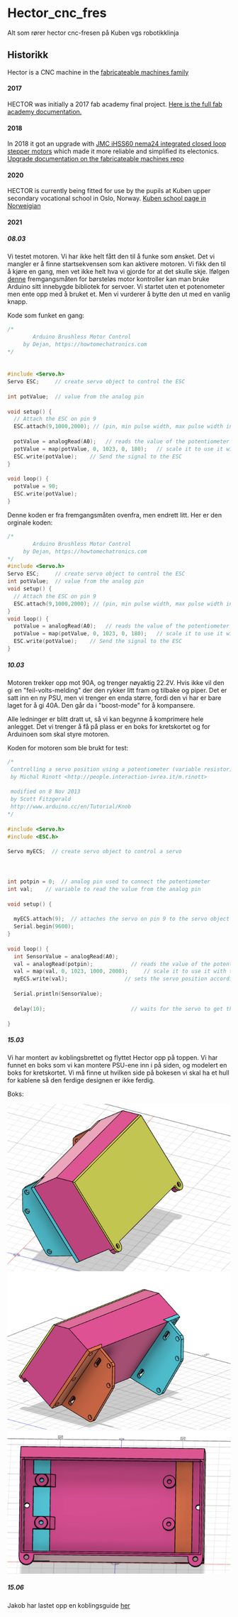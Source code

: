 # Hector_cnc_fres
Alt som rører hector cnc-fresen på Kuben vgs robotikklinja

## Historikk

Hector is a CNC machine in the [fabricateable machines family](https://github.com/fellesverkstedet/fabricatable-machines/wiki)

#### 2017
HECTOR was initially a 2017 fab academy final project. [Here is the full fab academy documentation.](http://archive.fabacademy.org/archives/2017/fablabverket/students/100/web/projects/diy_cnc/index.html)
#### 2018
In 2018 it got an upgrade with [JMC iHSS60 nema24 integrated closed loop stepper motors](https://www.aliexpress.com/item/NEMA24-3Nm-425oz-in-Integrated-Closed-Loop-Stepper-motor-with-driver-36VDC-JMC-iHSS60-36-30/32822797339.html) which made it more reliable and simplified its electonics.
[Upgrade documentation on the fabricateable machines repo](https://github.com/fellesverkstedet/fabricatable-machines/blob/master/hector-medium-format-cnc/README.md)

#### 2020
HECTOR is currently being fitted for use by the pupils at Kuben upper secondary vocational school in Oslo, Norway. [Kuben school page in Norweigian](https://kuben.vgs.no/) 

#### 2021

##### 08.03
Vi testet motoren. Vi har ikke helt fått den til å funke som ønsket.
Det vi mangler er å finne startsekvensen som kan aktivere motoren. Vi fikk den til å kjøre en gang, men vet ikke helt hva vi gjorde for at det skulle skje. Ifølgen [denne](https://howtomechatronics.com/tutorials/arduino/arduino-brushless-motor-control-tutorial-esc-bldc/) fremgangsmåten for børsteløs motor kontroller kan man bruke Arduino sitt innebygde bibliotek for servoer. Vi startet uten et potenometer men ente opp med å bruket et. Men vi vurderer å bytte den ut med en vanlig knapp.

Kode som funket en gang:
```C++
/*
        Arduino Brushless Motor Control
     by Dejan, https://howtomechatronics.com
*/


#include <Servo.h>
Servo ESC;     // create servo object to control the ESC

int potValue;  // value from the analog pin

void setup() {
  // Attach the ESC on pin 9
  ESC.attach(9,1000,2000); // (pin, min pulse width, max pulse width in microseconds) 

  potValue = analogRead(A0);   // reads the value of the potentiometer (value between 0 and 1023)
  potValue = map(potValue, 0, 1023, 0, 180);   // scale it to use it with the servo library (value between 0 and 180)
  ESC.write(potValue);    // Send the signal to the ESC
}

void loop() {
  potValue = 90;
  ESC.write(potValue);    
}
```
Denne koden er fra fremgangsmåten ovenfra, men endrett litt. Her er den orginale koden:
```C++
/*
        Arduino Brushless Motor Control
     by Dejan, https://howtomechatronics.com
*/
#include <Servo.h>
Servo ESC;     // create servo object to control the ESC
int potValue;  // value from the analog pin
void setup() {
  // Attach the ESC on pin 9
  ESC.attach(9,1000,2000); // (pin, min pulse width, max pulse width in microseconds) 
}
void loop() {
  potValue = analogRead(A0);   // reads the value of the potentiometer (value between 0 and 1023)
  potValue = map(potValue, 0, 1023, 0, 180);   // scale it to use it with the servo library (value between 0 and 180)
  ESC.write(potValue);    // Send the signal to the ESC
}
```

##### 10.03
Motoren trekker opp mot 90A, og trenger nøyaktig 22.2V. Hvis ikke vil den gi en "feil-volts-melding" der den rykker litt fram og tilbake og piper. Det er satt inn en ny PSU, men vi trenger en enda større, fordi den vi har er bare laget for å gi 40A. Den går da i "boost-mode" for å kompansere.

Alle ledninger er blitt dratt ut, så vi kan begynne å komprimere hele anlegget. Det vi trenger å få på plass er en boks for kretskortet og for Arduinoen som skal styre motoren. 


Koden for motoren som ble brukt for test:
```C++
/*
 Controlling a servo position using a potentiometer (variable resistor)
 by Michal Rinott <http://people.interaction-ivrea.it/m.rinott>

 modified on 8 Nov 2013
 by Scott Fitzgerald
 http://www.arduino.cc/en/Tutorial/Knob
*/

#include <Servo.h>
#include <ESC.h>

Servo myECS;  // create servo object to control a servo



int potpin = 0;  // analog pin used to connect the potentiometer
int val;    // variable to read the value from the analog pin

void setup() {
  
  myECS.attach(9);  // attaches the servo on pin 9 to the servo object
  Serial.begin(9600);
}

void loop() {
  int SensorValue = analogRead(A0);
  val = analogRead(potpin);            // reads the value of the potentiometer (value between 0 and 1023)
  val = map(val, 0, 1023, 1000, 2000);     // scale it to use it with the servo (value between 0 and 180)
  myECS.write(val);                  // sets the servo position according to the scaled value

  Serial.println(SensorValue);
  
  delay(10);                           // waits for the servo to get there
  
}
``` 

##### 15.03
Vi har montert av koblingsbrettet og flyttet Hector opp på toppen. Vi har funnet en boks som vi kan montere PSU-ene inn i på siden, og modelert en boks for kretskortet. Vi må finne ut hvilken side på bokesen vi skal ha et hull for kablene så den ferdige designen er ikke ferdig.

Boks:

![](https://github.com/KubenKoder/Hector_cnc_fres/blob/main/bilder/Skjermbilde%202021-03-15%20134232.png)
![](https://github.com/KubenKoder/Hector_cnc_fres/blob/main/bilder/Skjermbilde%202021-03-15%20134352.png)
![](https://github.com/KubenKoder/Hector_cnc_fres/blob/main/bilder/Skjermbilde%202021-03-15%20134523.png)

##### 15.06
Jakob har lastet opp en koblingsguide [her](https://github.com/fellesverkstedet/fabricatable-machines/tree/master/hrbl-shield#connect-the-steppers-and-sensors)
